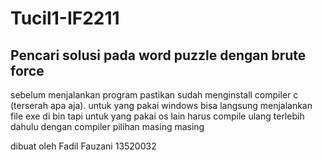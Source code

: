 # Tucil1-IF2211
## Pencari solusi pada word puzzle dengan brute force
sebelum menjalankan program pastikan sudah menginstall compiler c (terserah apa aja).
untuk yang pakai windows bisa langsung menjalankan file exe di bin
tapi untuk yang pakai os lain harus compile ulang terlebih dahulu dengan compiler pilihan masing masing

dibuat oleh Fadil Fauzani 13520032